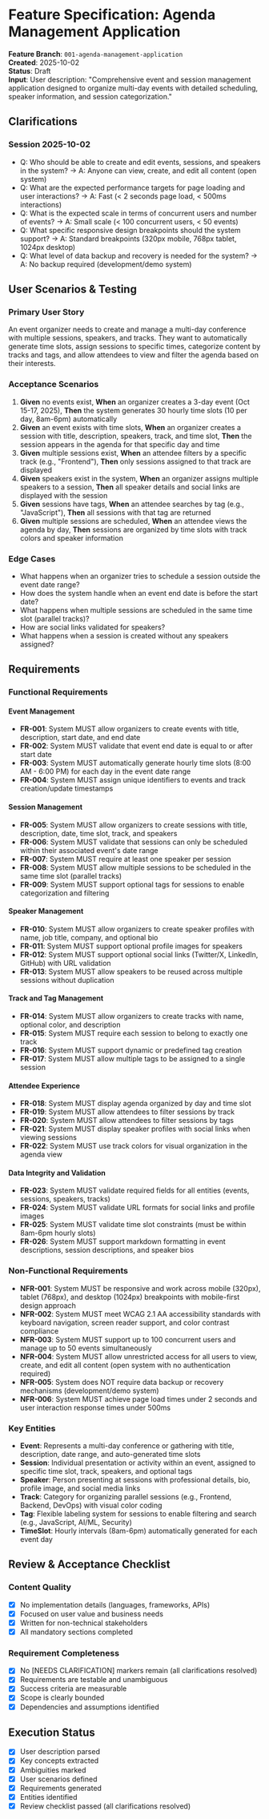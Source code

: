 # Feature Specification: Agenda Management Application

**Feature Branch**: `001-agenda-management-application`  
**Created**: 2025-10-02  
**Status**: Draft  
**Input**: User description: "Comprehensive event and session management application designed to organize multi-day events with detailed scheduling, speaker information, and session categorization."

## Clarifications

### Session 2025-10-02
- Q: Who should be able to create and edit events, sessions, and speakers in the system? → A: Anyone can view, create, and edit all content (open system)
- Q: What are the expected performance targets for page loading and user interactions? → A: Fast (< 2 seconds page load, < 500ms interactions)
- Q: What is the expected scale in terms of concurrent users and number of events? → A: Small scale (< 100 concurrent users, < 50 events)
- Q: What specific responsive design breakpoints should the system support? → A: Standard breakpoints (320px mobile, 768px tablet, 1024px desktop)
- Q: What level of data backup and recovery is needed for the system? → A: No backup required (development/demo system)

## User Scenarios & Testing

### Primary User Story
An event organizer needs to create and manage a multi-day conference with multiple sessions, speakers, and tracks. They want to automatically generate time slots, assign sessions to specific times, categorize content by tracks and tags, and allow attendees to view and filter the agenda based on their interests.

### Acceptance Scenarios
1. **Given** no events exist, **When** an organizer creates a 3-day event (Oct 15-17, 2025), **Then** the system generates 30 hourly time slots (10 per day, 8am-6pm) automatically
2. **Given** an event exists with time slots, **When** an organizer creates a session with title, description, speakers, track, and time slot, **Then** the session appears in the agenda for that specific day and time
3. **Given** multiple sessions exist, **When** an attendee filters by a specific track (e.g., "Frontend"), **Then** only sessions assigned to that track are displayed
4. **Given** speakers exist in the system, **When** an organizer assigns multiple speakers to a session, **Then** all speaker details and social links are displayed with the session
5. **Given** sessions have tags, **When** an attendee searches by tag (e.g., "JavaScript"), **Then** all sessions with that tag are returned
6. **Given** multiple sessions are scheduled, **When** an attendee views the agenda by day, **Then** sessions are organized by time slots with track colors and speaker information

### Edge Cases
- What happens when an organizer tries to schedule a session outside the event date range?
- How does the system handle when an event end date is before the start date?
- What happens when multiple sessions are scheduled in the same time slot (parallel tracks)?
- How are social links validated for speakers?
- What happens when a session is created without any speakers assigned?

## Requirements

### Functional Requirements

#### Event Management
- **FR-001**: System MUST allow organizers to create events with title, description, start date, and end date
- **FR-002**: System MUST validate that event end date is equal to or after start date
- **FR-003**: System MUST automatically generate hourly time slots (8:00 AM - 6:00 PM) for each day in the event date range
- **FR-004**: System MUST assign unique identifiers to events and track creation/update timestamps

#### Session Management
- **FR-005**: System MUST allow organizers to create sessions with title, description, date, time slot, track, and speakers
- **FR-006**: System MUST validate that sessions can only be scheduled within their associated event's date range
- **FR-007**: System MUST require at least one speaker per session
- **FR-008**: System MUST allow multiple sessions to be scheduled in the same time slot (parallel tracks)
- **FR-009**: System MUST support optional tags for sessions to enable categorization and filtering

#### Speaker Management
- **FR-010**: System MUST allow organizers to create speaker profiles with name, job title, company, and optional bio
- **FR-011**: System MUST support optional profile images for speakers
- **FR-012**: System MUST support optional social links (Twitter/X, LinkedIn, GitHub) with URL validation
- **FR-013**: System MUST allow speakers to be reused across multiple sessions without duplication

#### Track and Tag Management
- **FR-014**: System MUST allow organizers to create tracks with name, optional color, and description
- **FR-015**: System MUST require each session to belong to exactly one track
- **FR-016**: System MUST support dynamic or predefined tag creation
- **FR-017**: System MUST allow multiple tags to be assigned to a single session

#### Attendee Experience
- **FR-018**: System MUST display agenda organized by day and time slot
- **FR-019**: System MUST allow attendees to filter sessions by track
- **FR-020**: System MUST allow attendees to filter sessions by tags
- **FR-021**: System MUST display speaker profiles with social links when viewing sessions
- **FR-022**: System MUST use track colors for visual organization in the agenda view

#### Data Integrity and Validation
- **FR-023**: System MUST validate required fields for all entities (events, sessions, speakers, tracks)
- **FR-024**: System MUST validate URL formats for social links and profile images
- **FR-025**: System MUST validate time slot constraints (must be within 8am-6pm hourly slots)
- **FR-026**: System MUST support markdown formatting in event descriptions, session descriptions, and speaker bios

### Non-Functional Requirements
- **NFR-001**: System MUST be responsive and work across mobile (320px), tablet (768px), and desktop (1024px) breakpoints with mobile-first design approach
- **NFR-002**: System MUST meet WCAG 2.1 AA accessibility standards with keyboard navigation, screen reader support, and color contrast compliance
- **NFR-003**: System MUST support up to 100 concurrent users and manage up to 50 events simultaneously
- **NFR-004**: System MUST allow unrestricted access for all users to view, create, and edit all content (open system with no authentication required)
- **NFR-005**: System does NOT require data backup or recovery mechanisms (development/demo system)
- **NFR-006**: System MUST achieve page load times under 2 seconds and user interaction response times under 500ms

### Key Entities

- **Event**: Represents a multi-day conference or gathering with title, description, date range, and auto-generated time slots
- **Session**: Individual presentation or activity within an event, assigned to specific time slot, track, speakers, and optional tags
- **Speaker**: Person presenting at sessions with professional details, bio, profile image, and social media links
- **Track**: Category for organizing parallel sessions (e.g., Frontend, Backend, DevOps) with visual color coding
- **Tag**: Flexible labeling system for sessions to enable filtering and search (e.g., JavaScript, AI/ML, Security)
- **TimeSlot**: Hourly intervals (8am-6pm) automatically generated for each event day

## Review & Acceptance Checklist

### Content Quality
- [x] No implementation details (languages, frameworks, APIs)
- [x] Focused on user value and business needs
- [x] Written for non-technical stakeholders
- [x] All mandatory sections completed

### Requirement Completeness
- [x] No [NEEDS CLARIFICATION] markers remain (all clarifications resolved)
- [x] Requirements are testable and unambiguous  
- [x] Success criteria are measurable
- [x] Scope is clearly bounded
- [x] Dependencies and assumptions identified

## Execution Status

- [x] User description parsed
- [x] Key concepts extracted
- [x] Ambiguities marked
- [x] User scenarios defined
- [x] Requirements generated
- [x] Entities identified
- [x] Review checklist passed (all clarifications resolved)
